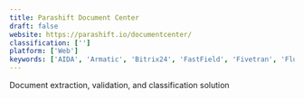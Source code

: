```yaml
---
title: Parashift Document Center
draft: false 
website: https://parashift.io/documentcenter/
classification: ['']
platform: ['Web']
keywords: ['AIDA', 'Armatic', 'Bitrix24', 'FastField', 'Fivetran', 'Fluix', 'GoCanvas', 'Grooper', 'MasterControl', 'Matillion', 'Nintex', 'Process Street', 'PromptCloud', 'ProntoForms', 'Repsly', 'SignalHire', 'WebMerge', 'Zenput Mobile', 'Zoho Forms']
---
```

Document extraction, validation, and classification solution